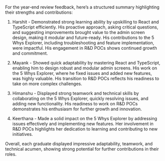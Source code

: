 For the year-end review feedback, here’s a structured summary highlighting their strengths and contributions:

1. Harshit - Demonstrated strong learning ability by upskilling to React and TypeScript efficiently. His proactive approach, asking critical questions, and suggesting improvements brought value to the admin screen design, making it modular and future-ready. His contributions to the 5 Whys Explorer, including troubleshooting and feature implementation, were impactful. His engagement in R&D POCs shows continued growth and commitment.


2. Mayank - Showed quick adaptability by mastering React and TypeScript, enabling him to design robust and modular admin screens. His work on the 5 Whys Explorer, where he fixed issues and added new features, was highly valuable. His transition to R&D POCs reflects his readiness to take on more complex challenges.


3. Himanshu - Displayed strong teamwork and technical skills by collaborating on the 5 Whys Explorer, quickly resolving issues, and adding new functionality. His readiness to work on R&D POCs demonstrates his enthusiasm for further growth and innovation.


4. Keerthana - Made a solid impact on the 5 Whys Explorer by addressing issues effectively and implementing new features. Her involvement in R&D POCs highlights her dedication to learning and contributing to new initiatives.



Overall, each graduate displayed impressive adaptability, teamwork, and technical acumen, showing strong potential for further contributions in their roles.


